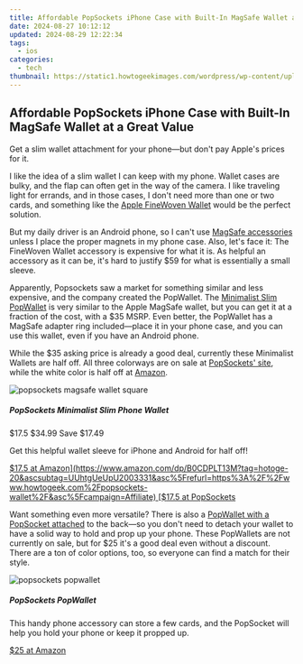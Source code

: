 ```yaml
---
title: Affordable PopSockets iPhone Case with Built-In MagSafe Wallet at a Great Value
date: 2024-08-27 10:12:12
updated: 2024-08-29 12:22:34
tags:
  - ios
categories:
  - tech
thumbnail: https://static1.howtogeekimages.com/wordpress/wp-content/uploads/2024/05/popsockets-magsafe-wallet.png
---
```


## Affordable PopSockets iPhone Case with Built-In MagSafe Wallet at a Great Value

Get a slim wallet attachment for your phone—but don't pay Apple's prices for it.

 I like the idea of a slim wallet I can keep with my phone. Wallet cases are bulky, and the flap can often get in the way of the camera. I like traveling light for errands, and in those cases, I don't need more than one or two cards, and something like the [Apple FineWoven Wallet](https://www.amazon.com/Apple-iPhone-FineWoven-Wallet-MagSafe/dp/B0CHWWMDXR?tag=hotoge-20&ascsubtag=UUhtgUeUpU2003331&asc%5Frefurl=https%3A%2F%2Fwww.howtogeek.com%2Fpopsockets-wallet%2F&asc%5Fcampaign=Affiliate) would be the perfect solution.

 But my daily driver is an Android phone, so I can't use [MagSafe accessories](https://facebook-video-footage.techidaily.com/new-2024-approved-achieving-broadcast-excellence-your-guide-to-youtubes-live-360-videos/) unless I place the proper magnets in my phone case. Also, let's face it: The FineWoven Wallet accessory is expensive for what it is. As helpful an accessory as it can be, it's hard to justify $59 for what is essentially a small sleeve.

 Apparently, Popsockets saw a market for something similar and less expensive, and the company created the PopWallet. The [Minimalist Slim PopWallet](https://www.amazon.com/dp/B0CDPLT13M?tag=hotoge-20&ascsubtag=UUhtgUeUpU2003331&asc%5Frefurl=https%3A%2F%2Fwww.howtogeek.com%2Fpopsockets-wallet%2F&asc%5Fcampaign=Affiliate) is very similar to the Apple MagSafe wallet, but you can get it at a fraction of the cost, with a $35 MSRP. Even better, the PopWallet has a MagSafe adapter ring included—place it in your phone case, and you can use this wallet, even if you have an Android phone.

 While the $35 asking price is already a good deal, currently these Minimalist Wallets are half off. All three colorways are on sale at [PopSockets' site](https://www.popsockets.com/en-us/p/wallets/phone-wallet/white-%E2%80%94-popwallet/806920.html?cgid=popwallet), while the white color is half off at [Amazon](https://www.amazon.com/dp/B0CDPLT13M?tag=hotoge-20&ascsubtag=UUhtgUeUpU2003331&asc%5Frefurl=https%3A%2F%2Fwww.howtogeek.com%2Fpopsockets-wallet%2F&asc%5Fcampaign=Affiliate).

![popsockets magsafe wallet square](https://static1.howtogeekimages.com/wordpress/wp-content/uploads/2024/05/popsockets-magsafe-wallet-square.png) 

#####  PopSockets Minimalist Slim Phone Wallet

$17.5 $34.99 Save $17.49 

Get this helpful wallet sleeve for iPhone and Android for half off!

[$17.5 at Amazon](https://www.amazon.com/dp/B0CDPLT13M?tag=hotoge-20&ascsubtag=UUhtgUeUpU2003331&asc%5Frefurl=https%3A%2F%2Fwww.howtogeek.com%2Fpopsockets-wallet%2F&asc%5Fcampaign=Affiliate) [$17.5 at PopSockets](https://www.popsockets.com/en-us/p/wallets/phone-wallet/white-%E2%80%94-popwallet/806920.html?cgid=popwallet) 

 Want something even more versatile? There is also a [PopWallet with a PopSocket attached](https://www.amazon.com/dp/B0CDN1V5G6?tag=hotoge-20&ascsubtag=UUhtgUeUpU2003331&asc%5Frefurl=https%3A%2F%2Fwww.howtogeek.com%2Fpopsockets-wallet%2F&asc%5Fcampaign=Affiliate) to the back—so you don't need to detach your wallet to have a solid way to hold and prop up your phone. These PopWallets are not currently on sale, but for $25 it's a good deal even without a discount. There are a ton of color options, too, so everyone can find a match for their style.

![popsockets popwallet](https://static1.howtogeekimages.com/wordpress/wp-content/uploads/2024/05/popsockets-popwallet.png) 

#####  PopSockets PopWallet

This handy phone accessory can store a few cards, and the PopSocket will help you hold your phone or keep it propped up.

[$25 at Amazon](https://www.amazon.com/PopSockets-PopWallet-Swappable-Repositionable-Wallet/dp/B07X4LYGLC?th=1&tag=hotoge-20&ascsubtag=UUhtgUeUpU2003331&asc%5Frefurl=https%3A%2F%2Fwww.howtogeek.com%2Fpopsockets-wallet%2F&asc%5Fcampaign=Affiliate)

<ins class="adsbygoogle"
     style="display:block"
     data-ad-format="autorelaxed"
     data-ad-client="ca-pub-7571918770474297"
     data-ad-slot="1223367746"></ins>



<ins class="adsbygoogle"
     style="display:block"
     data-ad-client="ca-pub-7571918770474297"
     data-ad-slot="8358498916"
     data-ad-format="auto"
     data-full-width-responsive="true"></ins>
